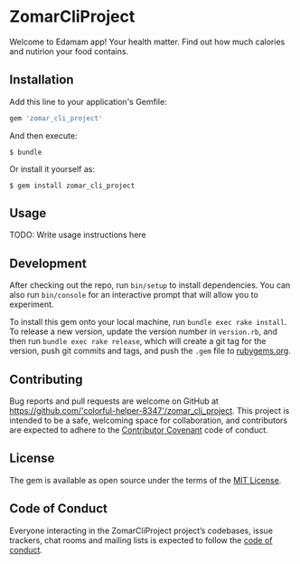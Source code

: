 # ZomarCliProject

Welcome to Edamam app! Your health matter. Find out how much calories and nutirion your food contains. 

## Installation

Add this line to your application's Gemfile:

```ruby
gem 'zomar_cli_project'
```

And then execute:

    $ bundle

Or install it yourself as:

    $ gem install zomar_cli_project

## Usage

TODO: Write usage instructions here

## Development

After checking out the repo, run `bin/setup` to install dependencies. You can also run `bin/console` for an interactive prompt that will allow you to experiment.

To install this gem onto your local machine, run `bundle exec rake install`. To release a new version, update the version number in `version.rb`, and then run `bundle exec rake release`, which will create a git tag for the version, push git commits and tags, and push the `.gem` file to [rubygems.org](https://rubygems.org).

## Contributing

Bug reports and pull requests are welcome on GitHub at https://github.com/'colorful-helper-8347'/zomar_cli_project. This project is intended to be a safe, welcoming space for collaboration, and contributors are expected to adhere to the [Contributor Covenant](http://contributor-covenant.org) code of conduct.

## License

The gem is available as open source under the terms of the [MIT License](https://opensource.org/licenses/MIT).

## Code of Conduct

Everyone interacting in the ZomarCliProject project’s codebases, issue trackers, chat rooms and mailing lists is expected to follow the [code of conduct](https://github.com/'colorful-helper-8347'/zomar_cli_project/blob/master/CODE_OF_CONDUCT.md).
